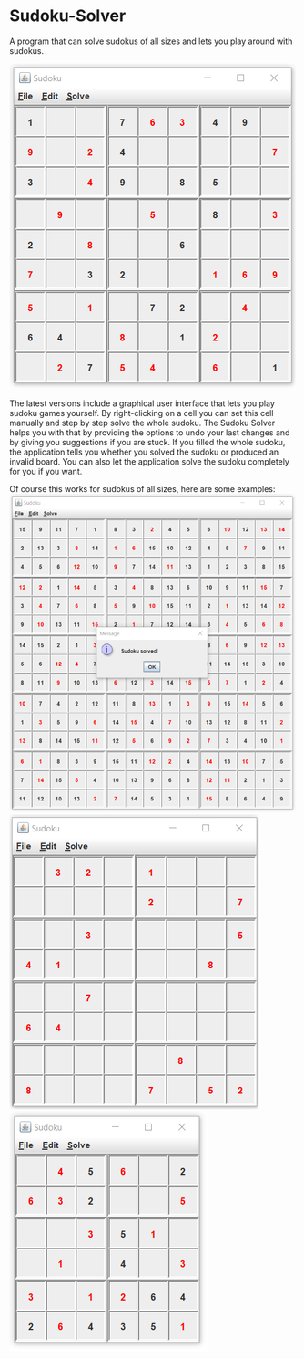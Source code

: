 # Sudoku-Solver
A program that can solve sudokus of all sizes and lets you play around with sudokus.  

![A classic 9 by 9 sudoku that is currently solved by the user.](/screenshots/sudoku-3x3-inprogress.png)  

The latest versions include a graphical user interface that lets you play sudoku games yourself. 
By right-clicking on a cell you can set this cell manually and step by step solve the whole sudoku. 
The Sudoku Solver helps you with that by providing the options to undo your last changes and by giving you suggestions if you are stuck.
If you filled the whole sudoku, the application tells you whether you solved the sudoku or produced an invalid board.
You can also let the application solve the sudoku completely for you if you want.  

Of course this works for sudokus of all sizes, here are some examples:
![A solved 15 by 15 sudoku.](/screenshots/sudoku-3x5-solved-msg.png)  
![An unsolved 8 by 8 sudoku.](/screenshots/sudoku-2x4-unsolved.png)  
![An 6 by 6 sudoku in progress.](/screenshots/sudoku-2x3-inprogress.png)  
